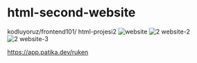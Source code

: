 # html-second-website
kodluyoruz/frontend101/ html-projesi2
![website](https://user-images.githubusercontent.com/89851022/173406399-f35a47f5-6492-43fc-8786-10df6fc76ca6.PNG)
![2 website-2](https://user-images.githubusercontent.com/89851022/173406422-b1f31969-7da7-4c1e-86d8-e57cac16be26.PNG)
![2 website-3](https://user-images.githubusercontent.com/89851022/173406443-19dfd47d-a38a-4dd3-8c92-4efc9f6977cb.PNG)

https://app.patika.dev/ruken 
